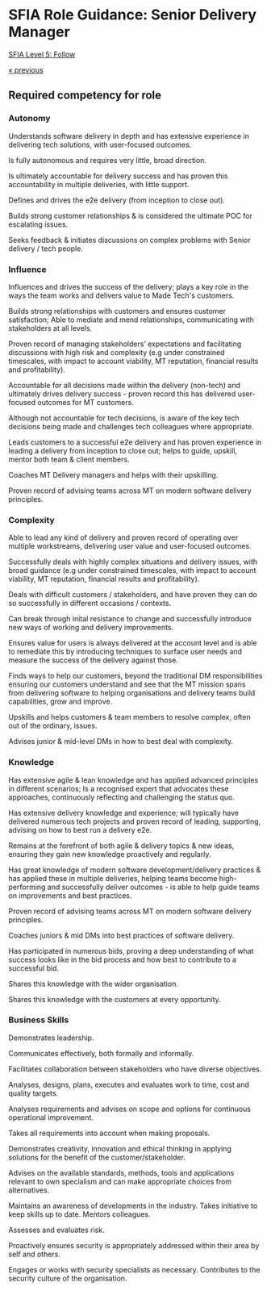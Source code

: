 # SFIA Role Guidance: Senior Delivery Manager 

[SFIA Level 5: Follow](https://sfia-online.org/en/sfia-7/responsibilities/level-5)

[&laquo; previous](delivery_manager.md)

## Required competency for role

### Autonomy

Understands software delivery in depth and has extensive experience in delivering tech solutions, with user-focused outcomes.

Is fully autonomous and requires very little, broad direction.

Is ultimately accountable for delivery success and has proven this accountability in multiple deliveries, with little support.

Defines and drives the e2e delivery (from inception to close out).

Builds strong customer relationships & is considered the ultimate POC for escalating issues.

Seeks feedback & initiates discussions on complex problems with Senior delivery / tech people.

### Influence

Influences and drives the success of the delivery; plays a key role in the ways the team works and delivers value to Made Tech's customers.

Builds strong relationships with customers and ensures customer satisfaction; Able to mediate and mend relationships, communicating with stakeholders at all levels. 

Proven record of managing stakeholders’ expectations and facilitating discussions with high risk and complexity (e.g under constrained timescales, with impact to account viability, MT reputation, financial results and profitability).

Accountable for all decisions made within the delivery (non-tech) and ultimately drives delivery success - proven record this has delivered user-focused outcomes for MT customers.

Although not accountable for tech decisions, is aware of the key tech decisions being made and challenges tech colleagues where appropriate.

Leads customers to a successful e2e delivery and has proven experience in leading a delivery from inception to close out; helps to guide, upskill, mentor both team & client members.

Coaches MT Delivery managers and helps with their upskilling.

Proven record of advising teams across MT on modern software delivery principles.

### Complexity

Able to lead any kind of delivery and proven record of operating over multiple workstreams, delivering user value and user-focused outcomes.

Successfully deals with highly complex situations and delivery issues, with broad guidance (e.g under constrained timescales, with impact to account viability, MT reputation, financial results and profitability).

Deals with difficult customers / stakeholders, and have proven they can do so successfully in different occasions / contexts.

Can break through inital resistance to change and successfully introduce new ways of working and delivery improvements.

Ensures value for users is always delivered at the account level and is able to remediate this by introducing techniques to surface user needs and measure the success of the delivery against those.

Finds ways to help our customers, beyond the traditional DM responsibilities ensuring our customers understand and see that the MT mission spans from delivering software to helping organisations and delivery teams build capabilities, grow and improve.

Upskills and helps customers & team members to resolve complex, often out of the ordinary, issues.

Advises junior & mid-level DMs in how to best deal with complexity.

### Knowledge

Has extensive agile & lean knowledge and has applied advanced principles in different scenarios; Is a recognised expert that advocates these approaches, continuously reflecting and challenging the status quo.

Has extensive delivery knowledge and experience; will typically have delivered numerous tech projects and proven record of leading, supporting, advising on how to best run a delivery e2e.

Remains at the forefront of both agile & delivery topics & new ideas, ensuring they gain new knowledge proactively and regularly.

Has great knowledge of modern software development/delivery practices & has applied these in multiple deliveries, helping teams become high-performing and successfully deliver outcomes - is able to help guide teams on improvements and best practices.

Proven record of advising teams across MT on modern software delivery principles.

Coaches juniors & mid DMs into best practices of software delivery.

Has participated in numerous bids, proving a deep understanding of what success looks like in the bid process and how best to contribute to a successful bid.

Shares this knowledge with the wider organisation.

Shares this knowledge with the customers at every opportunity.

### Business Skills

Demonstrates leadership. 

Communicates effectively, both formally and informally.

Facilitates collaboration between stakeholders who have diverse objectives.

Analyses, designs, plans, executes and evaluates work to time, cost and quality targets. 

Analyses requirements and advises on scope and options for continuous operational improvement. 

Takes all requirements into account when making proposals. 

Demonstrates creativity, innovation and ethical thinking in applying solutions for the benefit of the customer/stakeholder.

Advises on the available standards, methods, tools and applications relevant to own specialism and can make appropriate choices from alternatives.

Maintains an awareness of developments in the industry. Takes initiative to keep skills up to date. Mentors colleagues.

Assesses and evaluates risk.

Proactively ensures security is appropriately addressed within their area by self and others. 

Engages or works with security specialists as necessary. Contributes to the security culture of the organisation.
